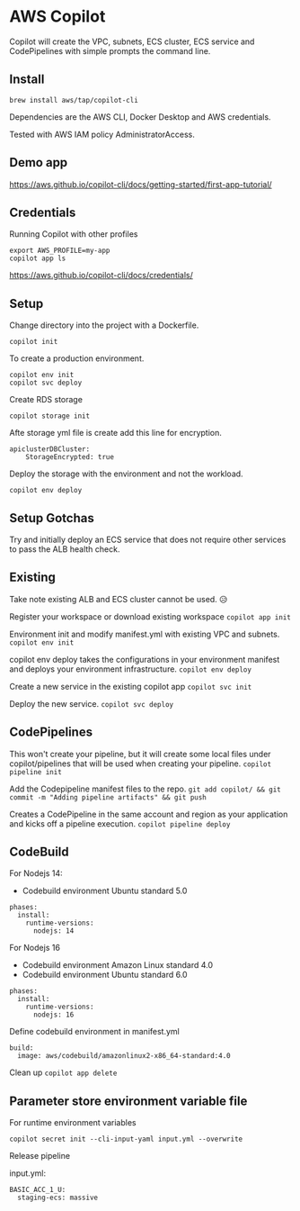 <!-- Space: DOS -->
<!-- Parent: Create -->
<!-- Title: AWS Copilot -->

# AWS Copilot

Copilot will create the VPC, subnets, ECS cluster, ECS service and CodePipelines with simple prompts the command line.

## Install

`brew install aws/tap/copilot-cli`

Dependencies are the AWS CLI, Docker Desktop and AWS credentials.

Tested with AWS IAM policy AdministratorAccess.

## Demo app
https://aws.github.io/copilot-cli/docs/getting-started/first-app-tutorial/  

## Credentials
Running Copilot with other profiles

```
export AWS_PROFILE=my-app
copilot app ls
```
https://aws.github.io/copilot-cli/docs/credentials/

## Setup 
Change directory into the project with a Dockerfile. 

`copilot init`

To create a production environment.

```
copilot env init
copilot svc deploy
```

Create RDS storage

`copilot storage init`

Afte storage yml file is create add this line for encryption.

```
apiclusterDBCluster:
    StorageEncrypted: true
```

Deploy the storage with the environment and not the workload.

`copilot env deploy`

## Setup Gotchas
Try and initially deploy an ECS service that does not require other services to pass the ALB health check. 


## Existing 

Take note existing ALB and ECS cluster cannot be used. :disappointed_relieved: 

Register your workspace or download existing workspace
`copilot app init`

Environment init and modify manifest.yml with existing VPC and subnets.
`copilot env init`

copilot env deploy takes the configurations in your environment manifest and deploys your environment infrastructure.
`copilot env deploy`

Create a new service in the existing copilot app
`copilot svc init`

Deploy the new service.
`copilot svc deploy`




## CodePipelines
This won't create your pipeline, but it will create some local files under copilot/pipelines that will be used when creating your pipeline.
`copilot pipeline init`

Add the Codepipeline manifest files to the repo.
`git add copilot/ && git commit -m "Adding pipeline artifacts" && git push`

Creates a CodePipeline in the same account and region as your application and kicks off a pipeline execution.
`copilot pipeline deploy`

## CodeBuild

For Nodejs 14:
- Codebuild environment Ubuntu standard 5.0

```
phases:
  install:
    runtime-versions:
      nodejs: 14
```

For Nodejs 16
- Codebuild environment Amazon Linux standard 4.0
- Codebuild environment Ubuntu standard 6.0

```
phases:
  install:
    runtime-versions:
      nodejs: 16
```

Define codebuild environment in manifest.yml
```
build:
  image: aws/codebuild/amazonlinux2-x86_64-standard:4.0

```

Clean up
`copilot app delete`


## Parameter store environment variable file 

For runtime environment variables

`copilot secret init --cli-input-yaml input.yml --overwrite`

Release pipeline

input.yml:

```
BASIC_ACC_1_U:
  staging-ecs: massive
```
